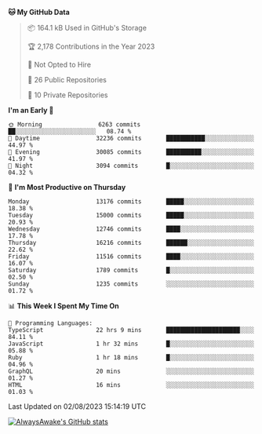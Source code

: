 <!--START_SECTION:waka-->
**🐱 My GitHub Data** 

> 📦 164.1 kB Used in GitHub's Storage 
 > 
> 🏆 2,178 Contributions in the Year 2023
 > 
> 🚫 Not Opted to Hire
 > 
> 📜 26 Public Repositories 
 > 
> 🔑 10 Private Repositories 
 > 
**I'm an Early 🐤** 

```text
🌞 Morning                6263 commits        ██░░░░░░░░░░░░░░░░░░░░░░░   08.74 % 
🌆 Daytime                32236 commits       ███████████░░░░░░░░░░░░░░   44.97 % 
🌃 Evening                30085 commits       ██████████░░░░░░░░░░░░░░░   41.97 % 
🌙 Night                  3094 commits        █░░░░░░░░░░░░░░░░░░░░░░░░   04.32 % 
```
📅 **I'm Most Productive on Thursday** 

```text
Monday                   13176 commits       █████░░░░░░░░░░░░░░░░░░░░   18.38 % 
Tuesday                  15000 commits       █████░░░░░░░░░░░░░░░░░░░░   20.93 % 
Wednesday                12746 commits       ████░░░░░░░░░░░░░░░░░░░░░   17.78 % 
Thursday                 16216 commits       ██████░░░░░░░░░░░░░░░░░░░   22.62 % 
Friday                   11516 commits       ████░░░░░░░░░░░░░░░░░░░░░   16.07 % 
Saturday                 1789 commits        █░░░░░░░░░░░░░░░░░░░░░░░░   02.50 % 
Sunday                   1235 commits        ░░░░░░░░░░░░░░░░░░░░░░░░░   01.72 % 
```


📊 **This Week I Spent My Time On** 

```text
💬 Programming Languages: 
TypeScript               22 hrs 9 mins       █████████████████████░░░░   84.11 % 
JavaScript               1 hr 32 mins        █░░░░░░░░░░░░░░░░░░░░░░░░   05.88 % 
Ruby                     1 hr 18 mins        █░░░░░░░░░░░░░░░░░░░░░░░░   04.96 % 
GraphQL                  20 mins             ░░░░░░░░░░░░░░░░░░░░░░░░░   01.27 % 
HTML                     16 mins             ░░░░░░░░░░░░░░░░░░░░░░░░░   01.03 % 
```


 Last Updated on 02/08/2023 15:14:19 UTC
<!--END_SECTION:waka-->

[![AlwaysAwake's GitHub stats](https://github-readme-stats.vercel.app/api?username=AlwaysAwake&show_icons=true&theme=github_dark&count_private=true)](https://github.com/AlwaysAwake/AlwaysAwake)
